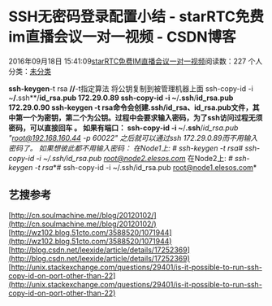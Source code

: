 # SSH无密码登录配置小结 - starRTC免费im直播会议一对一视频 - CSDN博客
2016年09月18日 15:41:09[starRTC免费IM直播会议一对一视频](https://me.csdn.net/elesos)阅读数：227
个人分类：[未分类](https://blog.csdn.net/elesos/article/category/6361263)

**ssh-keygen**-t rsa  **//**-t指定算法
将公钥复制到被管理机器上面
ssh-copy-id -i ~**/**.ssh**/**id_rsa.pub 172.29.0.89
ssh-copy-id -i ~**/**.ssh**/**id_rsa.pub 172.29.0.90
ssh-keygen -t rsa命令会创建.ssh/id_rsa、id_rsa.pub文件，其中第一个为密钥，第二个为公钥。过程中会要求输入密码，为了ssh访问过程无须密码，可以直接回车 。
如果有端口：
ssh-copy-id -i ~**/**.ssh**/**id_rsa.pub "root@192.168.160.44 -p 60022"
之后就可以通过ssh 172.29.0.89而不用输入密码了。
如果想彼此都不用输入密码：
在Node1上:
*# ssh-keygen -t rsa**# ssh-copy-id -i ~/.ssh/id_rsa.pub root@node2.elesos.com*
在Node2上:
*# ssh-keygen -t rsa**# ssh-copy-id -i ~/.ssh/id_rsa.pub root@node1.elesos.com*
## 艺搜参考
[http://cn.soulmachine.me//blog/20120102/](http://cn.soulmachine.me//blog/20120102/)
[http://wz102.blog.51cto.com/3588520/1071944](http://wz102.blog.51cto.com/3588520/1071944)
[http://blog.csdn.net/leexide/article/details/17252369](http://blog.csdn.net/leexide/article/details/17252369)
[http://unix.stackexchange.com/questions/29401/is-it-possible-to-run-ssh-copy-id-on-port-other-than-22](http://unix.stackexchange.com/questions/29401/is-it-possible-to-run-ssh-copy-id-on-port-other-than-22)
